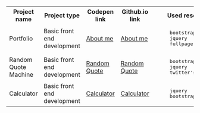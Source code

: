 
<table>
   <tr>
      <th>Project name</th>
      <th>Project type</th>
      <th>Codepen link</th>
      <th>Github.io link</th>
      <th>Used resources</th>
   </tr>
   <tr>
     <td>Portfolio</td>
     <td>Basic front end development</td>
     <td> <a target="blank" href="http://s.codepen.io/bumbeishvili/debug/BjJvgY#AboutMe">About me</a></td>
     <td><a target="blank" href="http://bumbeishvili.github.io/#AboutMe">About me </a></td>
     <td><pre>
     bootstrap
     jquery
     fullpage.js</pre></td>
   </tr>
   <tr>
     <td>Random Quote Machine</td>
     <td>Basic front end development</td>
     <td> <a target="blank" href="http://s.codepen.io/bumbeishvili/debug/obEyoB">Random Quote</a></td>
     <td><a target="blank" href="http://bumbeishvili.github.io/free-code-camp-projects/RandomQuoteMachine/">Random Quote </a></td>
     <td><pre>
     bootstrap
     jquery
     twitter's widget.js</pre></td>
   </tr>
      <tr>
     <td>Calculator</td>
     <td>Basic front end development</td>
     <td> <a target="blank" href="http://s.codepen.io/bumbeishvili/debug/wMyxXB">Calculator</a></td>
     <td><a target="blank" href="http://bumbeishvili.github.io/free-code-camp-projects/Calculator/">Calculator </a></td>
     <td><pre>
     jquery
     bootstrap</pre></td>
   </tr>
</table>

